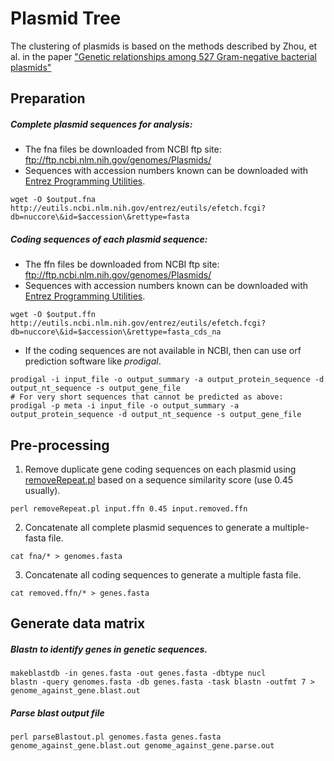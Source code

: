 Plasmid Tree
===

The clustering of plasmids is based on the methods described by Zhou, et al. in the paper 
["Genetic relationships among 527 Gram-negative bacterial plasmids"](http://linkinghub.elsevier.com/retrieve/pii/S0147-619X(12)00062-5)

Preparation
---
##### Complete plasmid sequences for analysis:
* The fna files be downloaded from NCBI ftp site: ftp://ftp.ncbi.nlm.nih.gov/genomes/Plasmids/
* Sequences with accession numbers known can be downloaded with [Entrez Programming Utilities](http://www.ncbi.nlm.nih.gov/books/NBK25499/).
```shell
wget -O $output.fna http://eutils.ncbi.nlm.nih.gov/entrez/eutils/efetch.fcgi?db=nuccore\&id=$accession\&rettype=fasta
```

##### Coding sequences of each plasmid sequence:
* The ffn files be downloaded from NCBI ftp site: ftp://ftp.ncbi.nlm.nih.gov/genomes/Plasmids/
* Sequences with accession numbers known can be downloaded with [Entrez Programming Utilities](http://www.ncbi.nlm.nih.gov/books/NBK25499/).
```shell
wget -O $output.ffn http://eutils.ncbi.nlm.nih.gov/entrez/eutils/efetch.fcgi?db=nuccore\&id=$accession\&rettype=fasta_cds_na
```
* If the coding sequences are not available in NCBI, then can use orf prediction software like _prodigal_.
```shell
prodigal -i input_file -o output_summary -a output_protein_sequence -d output_nt_sequence -s output_gene_file
# For very short sequences that cannot be predicted as above:
prodigal -p meta -i input_file -o output_summary -a output_protein_sequence -d output_nt_sequence -s output_gene_file
```

Pre-processing
---
1. Remove duplicate gene coding sequences on each plasmid using [removeRepeat.pl](https://github.com/xiaeryu/Bacterial-genomics/blob/master/removeRepeat.pl) based on a sequence similarity score (use 0.45 usually).
```shell
perl removeRepeat.pl input.ffn 0.45 input.removed.ffn
```

2. Concatenate all complete plasmid sequences to generate a multiple-fasta file.
```shell
cat fna/* > genomes.fasta
```

3. Concatenate all coding sequences to generate a multiple fasta file.
```shell
cat removed.ffn/* > genes.fasta
```

Generate data matrix
---
##### Blastn to identify genes in genetic sequences.
```shell
makeblastdb -in genes.fasta -out genes.fasta -dbtype nucl
blastn -query genomes.fasta -db genes.fasta -task blastn -outfmt 7 > genome_against_gene.blast.out
```

##### Parse blast output file
```shell
perl parseBlastout.pl genomes.fasta genes.fasta genome_against_gene.blast.out genome_against_gene.parse.out
```
